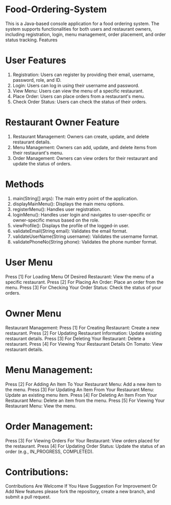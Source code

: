 # Food-Ordering-System
This is a Java-based console application for a food ordering system. The system supports functionalities for both users and restaurant owners, including registration, login, menu management, order placement, and order status tracking.
Features
# User Features
1. Registration: Users can register by providing their email, username, password, role, and ID.
2. Login: Users can log in using their username and password.
3. View Menu: Users can view the menu of a specific restaurant.
4. Place Order: Users can place orders from a restaurant's menu.
5. Check Order Status: Users can check the status of their orders.
# Restaurant Owner Feature
1. Restaurant Management: Owners can create, update, and delete restaurant details.
2. Menu Management: Owners can add, update, and delete items from their restaurant's menu.
3. Order Management: Owners can view orders for their restaurant and update the status of orders.
 # Methods
1. main(String[] args): The main entry point of the application.
2. displayMainMenu(): Displays the main menu options.
3. registerMenu(): Handles user registration.
4. loginMenu(): Handles user login and navigates to user-specific or owner-specific menus based on the role.
5. viewProfile(): Displays the profile of the logged-in user.
6. validateEmail(String email): Validates the email format.
7. validateUserName(String username): Validates the username format.
8. validatePhoneNo(String phone): Validates the phone number format.
# User Menu
Press [1] For Loading Menu Of Desired Restaurant: View the menu of a specific restaurant.
Press [2] For Placing An Order: Place an order from the menu.
Press [3] For Checking Your Order Status: Check the status of your orders.
# Owner Menu
Restaurant Management:
Press [1] For Creating Restaurant: Create a new restaurant.
Press [2] For Updating Restaurant Information: Update existing restaurant details.
Press [3] For Deleting Your Restaurant: Delete a restaurant.
Press [4] For Viewing Your Restaurant Details On Tomato: View restaurant details.
# Menu Management:
Press [2] For Adding An Item To Your Restaurant Menu: Add a new item to the menu.
Press [3] For Updating An Item From Your Restaurant Menu: Update an existing menu item.
Press [4] For Deleting An Item From Your Restaurant Menu: Delete an item from the menu.
Press [5] For Viewing Your Restaurant Menu: View the menu.
# Order Management:
Press [3] For Viewing Orders For Your Restaurant: View orders placed for the restaurant.
Press [4] For Updating Order Status: Update the status of an order (e.g., IN_PROGRESS, COMPLETED).
# Contributions:
Contributions Are Welcome If You Have Suggestion For Improvement Or Add New features please fork the repository, create a new branch, and submit a pull request.
